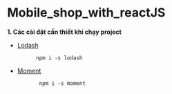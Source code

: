 # Mobile_shop_with_reactJS

__1. Các cài đặt cần thiết khi chạy project__

- [Lodash](https://lodash.com/docs/4.17.15)

            npm i -s lodash

- [Moment](https://momentjs.com/)

             npm i -s moment
 
 
